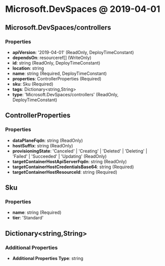 # Microsoft.DevSpaces @ 2019-04-01

## Microsoft.DevSpaces/controllers
### Properties
* **apiVersion**: '2019-04-01' (ReadOnly, DeployTimeConstant)
* **dependsOn**: resourceref[] (WriteOnly)
* **id**: string (ReadOnly, DeployTimeConstant)
* **location**: string
* **name**: string (Required, DeployTimeConstant)
* **properties**: ControllerProperties (Required)
* **sku**: Sku (Required)
* **tags**: Dictionary<string,String>
* **type**: 'Microsoft.DevSpaces/controllers' (ReadOnly, DeployTimeConstant)

## ControllerProperties
### Properties
* **dataPlaneFqdn**: string (ReadOnly)
* **hostSuffix**: string (ReadOnly)
* **provisioningState**: 'Canceled' | 'Creating' | 'Deleted' | 'Deleting' | 'Failed' | 'Succeeded' | 'Updating' (ReadOnly)
* **targetContainerHostApiServerFqdn**: string (ReadOnly)
* **targetContainerHostCredentialsBase64**: string (Required)
* **targetContainerHostResourceId**: string (Required)

## Sku
### Properties
* **name**: string (Required)
* **tier**: 'Standard'

## Dictionary<string,String>
### Additional Properties
* **Additional Properties Type**: string

